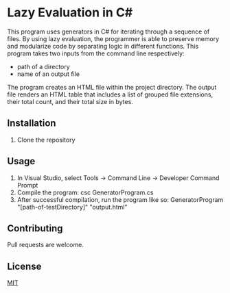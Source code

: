 # Lazy Evaluation in C#  

This program uses generators in C# for iterating through a sequence of files. By using lazy evaluation, the programmer is able to preserve memory and modularize code by separating logic in different functions. This program takes two inputs from the command line respectively: 

* path of a directory 
* name of an output file 

The program creates an HTML file within the project directory. The output file renders an HTML table that includes a list of grouped file extensions, their total count, and their total size in bytes.  

## Installation

1. Clone the repository 
 


## Usage
1. In Visual Studio, select Tools -> Command Line -> Developer Command Prompt
2. Compile the program: csc GeneratorProgram.cs
3. After successful compilation, run the program like so: GeneratorProgram "[path-of-testDirectory]" "output.html" 

## Contributing
Pull requests are welcome. 

## License
[MIT](https://choosealicense.com/licenses/mit/)

